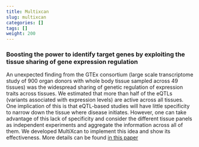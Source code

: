 ```yaml
---
title: Multixcan
slug: multixcan
categories: []
tags: []
weight: 200
---
```


### Boosting the power to identify target genes by exploiting the tissue sharing of gene expression regulation

An unexpected finding from the GTEx consortium (large scale transcriptome study of 900 organ donors with whole body tissue sampled across 49 tissues) was the widespread sharing of genetic regulation of expression traits across tissues. We estimated that more than half of the eQTLs (variants associated with expression levels) are active across all tissues. One implication of this is that eQTL-based studies will have little specificity to narrow down the tissue where disease initiates. However, one can take advantage of this lack of specificity and consider the different tissue panels as independent experiments and aggregate the information across all of them. We developed MultiXcan to implement this idea and show its effectiveness. More details can be found [in this paper](https://journals.plos.org/plosgenetics/article?id=10.1371/journal.pgen.1007889)
